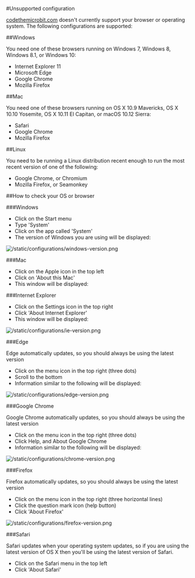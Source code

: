 #Unsupported configuration

[codethemicrobit.com](https://codethemicrobit.com) doesn't currently support your browser or operating system. The following configurations are supported:

##Windows

You need one of these browsers running on Windows 7, Windows 8, Windows 8.1, or Windows 10:

* Internet Explorer 11
* Microsoft Edge
* Google Chrome
* Mozilla Firefox

##Mac

You need one of these browsers running on OS X 10.9 Mavericks, OS X 10.10 Yosemite, OS X 10.11 El Capitan, or macOS 10.12 Sierra:

* Safari
* Google Chrome
* Mozilla Firefox

##Linux

You need to be running a Linux distribution recent enough to run the most recent version of one of the following:

* Google Chrome, or Chromium
* Mozilla Firefox, or Seamonkey

##How to check your OS or browser

###Windows

* Click on the Start menu
* Type 'System'
* Click on the app called 'System'
* The version of Windows you are using will be displayed:

![/static/configurations/windows-version.png]()

###Mac

* Click on the Apple icon in the top left
* Click on 'About this Mac'
* This window will be displayed:

###Internet Explorer

* Click on the Settings icon in the top right
* Click 'About Internet Explorer'
* This window will be displayed:

![/static/configurations/ie-version.png]()

###Edge

Edge automatically updates, so you should always be using the latest version

* Click on the menu icon in the top right (three dots)
* Scroll to the bottom
* Information similar to the following will be displayed:

![/static/configurations/edge-version.png]()

###Google Chrome

Google Chrome automatically updates, so you should always be using the latest version

* Click on the menu icon in the top right (three dots)
* Click Help, and About Google Chrome
* Information similar to the following will be displayed:

![/static/configurations/chrome-version.png]()

###Firefox

Firefox automatically updates, so you should always be using the latest version

* Click on the menu icon in the top right (three horizontal lines)
* Click the question mark icon (help button)
* Click 'About Firefox'

![/static/configurations/firefox-version.png]()

###Safari

Safari updates when your operating system updates, so if you are using the latest version of OS X then you'll be using the latest version of Safari.

* Click on the Safari menu in the top left
* Click 'About Safari'
